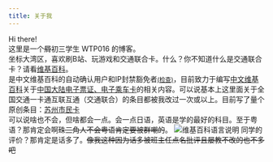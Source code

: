 ```yaml
---
title: 关于我
---
```


Hi there!   
这里是一个~~屑~~初三学生 WTP016 的博客。   
坐标大湾区，喜欢刷B站、玩游戏和交通联合卡。什么？你不知道什么是交通联合卡？请看[维基百科](https://zh.wikimirror.org/zh-cn/交通联合)。   
是中文维基百科的自动确认用户和IP封禁豁免者<small>[(检查)](https://zh.wikipedia.org/wiki/Special:ListUsers?username=WTP016-CN&group=ipblock-exempt&limit=1)</small>，目前致力于编写[中文维基百科](zh.wikipedia.org)关于[中国大陆电子票证、电子乘车卡](https://zh.wikipedia.org/wiki/Template:中华人民共和国电子票证)的相关内容。可以说基本上这里面关于全国交通一卡通互联互通（交通联合）的条目都被我改过一次或以上。目前写了量个原创条目：[苏州市民卡](https://zh.wikipedia.org/wiki/%E8%8B%8F%E5%B7%9E%E5%B8%82%E6%B0%91%E5%8D%A1)   
可以说啥也不会，但啥都会一点。会一点日语，英语是学的最好的科目。至于粤语？那肯定会啊~~珠三角人不会粤语肯定要被群嘲的~~。
![维基百科语言说明](https://oss.wtp016.top/aboutme/Wikipedia_babel.png)
同学的评价？那肯定是话多了。~~像我这种因为话多被班主任点名批评且屡教不改的也不多吧~~